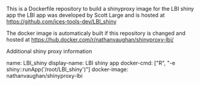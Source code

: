 This is a Dockerfile repository to build a shinyproxy image for the LBI shiny app
the LBI app was developed by Scott Large and is hosted at 
https://github.com/ices-tools-dev/LBI_shiny

The docker image is automaticaly built if this repository is changed and hosted at 
https://hub.docker.com/r/nathanvaughan/shinyproxy-lbi/

Additional shiny proxy information
    
name: LBI_shiny
display-name: LBI shiny app
docker-cmd: ["R", "-e shiny::runApp('/root/LBI_shiny')"]
docker-image: nathanvaughan/shinyproxy-lbi
